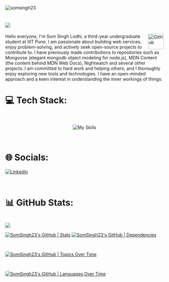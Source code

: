 
<p align="left"> <img src="https://komarev.com/ghpvc/?username=somsingh23&label=Profile%20views&color=0e75b6&style=flat" alt="somsingh23" /> </p>

#  <img src = "https://readme-typing-svg.herokuapp.com?font=Kalam&size=40&duration=2000&pause=380&color=02A8F7&center=true&vCenter=true&width=443&height=55&lines=Hi+%F0%9F%91%8B%2C+I'm+Som"/>
<img alt="GitHub" src="https://github.githubassets.com/images/mona-loading-dark.gif" width="50" height="50" align="right"  />
Hello everyone, I'm Som Singh Lodhi, a third-year undergraduate student at IIIT Pune. I am passionate about building web services, enjoy problem-solving, and actively seek open-source projects to contribute to. I have previously made contributions to repositories such as Mongoose (elegant mongodb object modeling for node.js), MDN Content (the content behind MDN Web Docs), Nightwatch and several other projects. I am committed to hard work and helping others, and I thoroughly enjoy exploring new tools and technologies. I have an open-minded approach and a keen interest in understanding the inner workings of things.

<br>

# 💻 Tech Stack:
<br>
<p align="center"><img src="https://skillicons.dev/icons?i=aws,docker,react,express,nodejs,js,yarn,npm,git,github,githubactions,linux,mongodb,mysql,html,css,c,cpp,py,nginx,redis,regex,v,vercel,vscode?theme=dark&perline=8" alt="My Skills" draggable="false" ></p>

<br>

# 🌐 Socials:
[![LinkedIn](https://img.shields.io/badge/LinkedIn-Connect-blue?style=for-the-badge&logo=linkedin)](https://www.linkedin.com/in/som-singh-lodhi-59b5b9226/)

<br>

# 📊 GitHub Stats:

<br>
<img src="https://github-contributor-stats.vercel.app/api?username=SomSingh23&limit=5&theme=highcontrast&combine_all_yearly_contributions=true&hide=B"/>
<br>

[![SomSingh23's GitHub | Stats](https://stats.quine.sh/SomSingh23/github?theme=dark)](https://quine.sh?utm_source=widgets&utm_campaign=SomSingh23) [![SomSingh23's GitHub | Dependencies](https://stats.quine.sh/SomSingh23/dependencies?theme=dark)](https://quine.sh?utm_source=widgets&utm_campaign=SomSingh23) 

<br>

[![SomSingh23's GitHub | Topics Over Time](https://stats.quine.sh/SomSingh23/topics-over-time?theme=dark)](https://quine.sh?utm_source=widgets&utm_campaign=SomSingh23)

<br>

[![SomSingh23's GitHub | Languages Over Time](https://stats.quine.sh/SomSingh23/languages-over-time?theme=dark)](https://quine.sh?utm_source=widgets&utm_campaign=SomSingh23)


